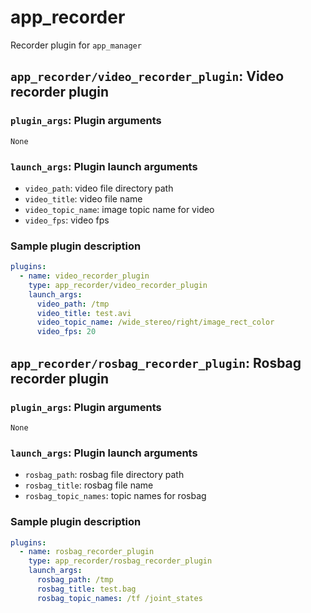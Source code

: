 # app_recorder

Recorder plugin for `app_manager`

## `app_recorder/video_recorder_plugin`: Video recorder plugin

### `plugin_args`: Plugin arguments

`None`

### `launch_args`: Plugin launch arguments

- `video_path`: video file directory path
- `video_title`: video file name
- `video_topic_name`: image topic name for video
- `video_fps`: video fps

### Sample plugin description

```yaml
plugins:
  - name: video_recorder_plugin
    type: app_recorder/video_recorder_plugin
    launch_args:
      video_path: /tmp
      video_title: test.avi
      video_topic_name: /wide_stereo/right/image_rect_color
      video_fps: 20
```

## `app_recorder/rosbag_recorder_plugin`: Rosbag recorder plugin 

### `plugin_args`: Plugin arguments

`None`

### `launch_args`: Plugin launch arguments

- `rosbag_path`: rosbag file directory path
- `rosbag_title`: rosbag file name
- `rosbag_topic_names`: topic names for rosbag

### Sample plugin description

```yaml
plugins:
  - name: rosbag_recorder_plugin
    type: app_recorder/rosbag_recorder_plugin
    launch_args:
      rosbag_path: /tmp
      rosbag_title: test.bag
      rosbag_topic_names: /tf /joint_states
```
